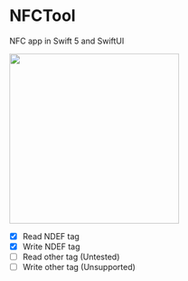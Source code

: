 # NFCTool
NFC app in Swift 5 and SwiftUI

<img src = "https://user-images.githubusercontent.com/5069285/66693276-c47b8b00-ecd9-11e9-9b8b-885093fca8ea.jpeg" width=300 />

- [x] Read NDEF tag
- [x] Write NDEF tag
- [ ] Read other tag (Untested)
- [ ] Write other tag (Unsupported)
